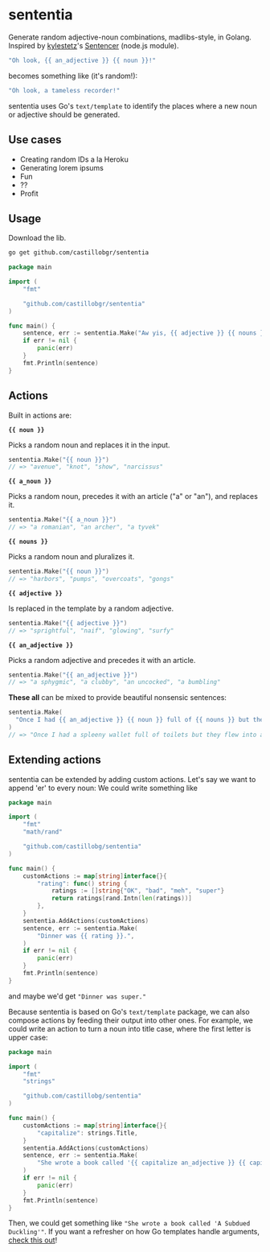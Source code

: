 # sententia

Generate random adjective-noun combinations, madlibs-style, in Golang. Inspired by
[kylestetz](https://github.com/kylestetz)'s [Sentencer](https://github.com/kylestetz/Sentencer)
(node.js module).

```go
"Oh look, {{ an_adjective }} {{ noun }}!"
```

becomes something like (it's random!):

```go
"Oh look, a tameless recorder!"
```

sententia uses Go's `text/template` to identify the places where a new noun or adjective should be
generated.


## Use cases

- Creating random IDs a la Heroku
- Generating lorem ipsums
- Fun
- ??
- Profit


## Usage

Download the lib.
```sh
go get github.com/castillobgr/sententia
```

```go
package main

import (
	"fmt"

	"github.com/castillobgr/sententia"
)

func main() {
	sentence, err := sententia.Make("Aw yis, {{ adjective }} {{ nouns }}.")
	if err != nil {
		panic(err)
	}
	fmt.Println(sentence)
}
```

## Actions

Built in actions are:

**`{{ noun }}`**

Picks a random noun and replaces it in the input.
```go
sententia.Make("{{ noun }}")
// => "avenue", "knot", "show", "narcissus"
```

**`{{ a_noun }}`**

Picks a random noun, precedes it with an article ("a" or "an"), and replaces it.
```go
sententia.Make("{{ a_noun }}")
// => "a romanian", "an archer", "a tyvek"
```

**`{{ nouns }}`**

Picks a random noun and pluralizes it.
```go
sententia.Make("{{ noun }}")
// => "harbors", "pumps", "overcoats", "gongs"
```

**`{{ adjective }}`**

Is replaced in the template by a random adjective.
```go
sententia.Make("{{ adjective }}")
// => "sprightful", "naif", "glowing", "surfy"
```

**`{{ an_adjective }}`**

Picks a random adjective and precedes it with an article.
```go
sententia.Make("{{ an_adjective }}")
// => "a sphygmic", "a clubby", "an uncocked", "a bumbling"
```

**These all** can be mixed to provide beautiful nonsensic sentences:
```go
sententia.Make(
  "Once I had {{ an_adjective }} {{ noun }} full of {{ nouns }} but they flew into {{ a_noun }}.",
)
// => "Once I had a spleeny wallet full of toilets but they flew into an orchestra."
```

## Extending actions

sententia can be extended by adding custom actions. Let's say we want to append 'er' to every noun:
We could write something like
```go
package main

import (
	"fmt"
	"math/rand"

	"github.com/castillobg/sententia"
)

func main() {
	customActions := map[string]interface{}{
		"rating": func() string {
			ratings := []string{"OK", "bad", "meh", "super"}
			return ratings[rand.Intn(len(ratings))]
		},
	}
	sententia.AddActions(customActions)
	sentence, err := sententia.Make(
		"Dinner was {{ rating }}.",
	)
	if err != nil {
		panic(err)
	}
	fmt.Println(sentence)
}
```
and maybe we'd get `"Dinner was super."`

Because sententia is based on Go's `text/template` package, we can also compose actions by feeding
their output into other ones. For example, we could write an action to turn a noun into title case,
where the first letter is upper case:

```go
package main

import (
	"fmt"
	"strings"

	"github.com/castillobg/sententia"
)

func main() {
	customActions := map[string]interface{}{
		"capitalize": strings.Title,
	}
	sententia.AddActions(customActions)
	sentence, err := sententia.Make(
		"She wrote a book called '{{ capitalize an_adjective }} {{ capitalize noun }}'",
	)
	if err != nil {
		panic(err)
	}
	fmt.Println(sentence)
}
```
Then, we could get something like `"She wrote a book called 'A Subdued Duckling'"`.
If you want a refresher on how Go templates handle arguments,
[check this out](https://golang.org/pkg/text/template/#hdr-Arguments)!
